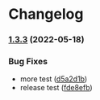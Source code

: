 # Changelog

### [1.3.3](https://github.com/broofa/runmd/compare/v1.3.2...v1.3.3) (2022-05-18)


### Bug Fixes

* more test ([d5a2d1b](https://github.com/broofa/runmd/commit/d5a2d1bab0c58b82ff596c7206b7525706dac1c7))
* release test ([fde8efb](https://github.com/broofa/runmd/commit/fde8efbcc2f3dee44ab88b11b26af50101ea33f3))
